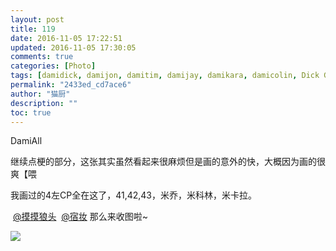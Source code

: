 ```yaml
---
layout: post
title: 119
date: 2016-11-05 17:22:51
updated: 2016-11-05 17:30:05
comments: true
categories: [Photo]
tags: [damidick, damijon, damitim, damijay, damikara, damicolin, Dick Grayson, Damian Wayne, Jason Todd, tim drake]
permalink: "2433ed_cd7ace6"
author: "猫厨"
description: ""
toc: true
---
```


<p>DamiAll</p> 
<p>继续点梗的部分，这张其实虽然看起来很麻烦但是画的意外的快，大概因为画的很爽【喂</p> 
<p>我画过的4左CP全在这了，41,42,43，米乔，米科林，米卡拉。</p> 
<p>&nbsp;<a target="_blank" loftermentionblogid="481559901" href="http://www.lofter.com/mentionredirect.do?blogId=481559901"  >@摸摸狼头</a>&nbsp;&nbsp;<a target="_blank" loftermentionblogid="482060235" href="http://www.lofter.com/mentionredirect.do?blogId=482060235"  >@宿妆</a>&nbsp;那么来收图啦~</p>

![](https://nos.netease.com/imglf0/img/cVZNdzJtQk9JV2R3b2RYcGVWTDljMGh6RUo4OEh3V3k5M1JHREZNbkx5UjgrQkd3M0wwUE93PT0.jpg)